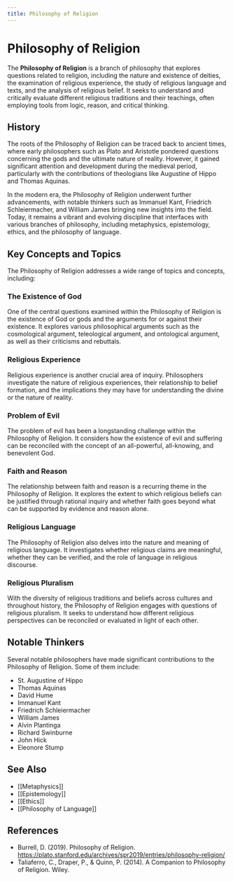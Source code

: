 ```yaml
---
title: Philosophy of Religion
---
```

# Philosophy of Religion

The **Philosophy of Religion** is a branch of philosophy that explores questions related to religion, including the nature and existence of deities, the examination of religious experience, the study of religious language and texts, and the analysis of religious belief. It seeks to understand and critically evaluate different religious traditions and their teachings, often employing tools from logic, reason, and critical thinking.

## History

The roots of the Philosophy of Religion can be traced back to ancient times, where early philosophers such as Plato and Aristotle pondered questions concerning the gods and the ultimate nature of reality. However, it gained significant attention and development during the medieval period, particularly with the contributions of theologians like Augustine of Hippo and Thomas Aquinas.

In the modern era, the Philosophy of Religion underwent further advancements, with notable thinkers such as Immanuel Kant, Friedrich Schleiermacher, and William James bringing new insights into the field. Today, it remains a vibrant and evolving discipline that interfaces with various branches of philosophy, including metaphysics, epistemology, ethics, and the philosophy of language.

## Key Concepts and Topics

The Philosophy of Religion addresses a wide range of topics and concepts, including:

### The Existence of God

One of the central questions examined within the Philosophy of Religion is the existence of God or gods and the arguments for or against their existence. It explores various philosophical arguments such as the cosmological argument, teleological argument, and ontological argument, as well as their criticisms and rebuttals.

### Religious Experience

Religious experience is another crucial area of inquiry. Philosophers investigate the nature of religious experiences, their relationship to belief formation, and the implications they may have for understanding the divine or the nature of reality.

### Problem of Evil

The problem of evil has been a longstanding challenge within the Philosophy of Religion. It considers how the existence of evil and suffering can be reconciled with the concept of an all-powerful, all-knowing, and benevolent God.

### Faith and Reason

The relationship between faith and reason is a recurring theme in the Philosophy of Religion. It explores the extent to which religious beliefs can be justified through rational inquiry and whether faith goes beyond what can be supported by evidence and reason alone.

### Religious Language

The Philosophy of Religion also delves into the nature and meaning of religious language. It investigates whether religious claims are meaningful, whether they can be verified, and the role of language in religious discourse.

### Religious Pluralism

With the diversity of religious traditions and beliefs across cultures and throughout history, the Philosophy of Religion engages with questions of religious pluralism. It seeks to understand how different religious perspectives can be reconciled or evaluated in light of each other.

## Notable Thinkers

Several notable philosophers have made significant contributions to the Philosophy of Religion. Some of them include:

- St. Augustine of Hippo
- Thomas Aquinas
- David Hume
- Immanuel Kant
- Friedrich Schleiermacher
- William James
- Alvin Plantinga
- Richard Swinburne
- John Hick
- Eleonore Stump

## See Also

- [[Metaphysics]]
- [[Epistemology]]
- [[Ethics]]
- [[Philosophy of Language]]

## References

- Burrell, D. (2019). Philosophy of Religion. https://plato.stanford.edu/archives/spr2019/entries/philosophy-religion/
- Taliaferro, C., Draper, P., & Quinn, P. (2014). A Companion to Philosophy of Religion. Wiley.